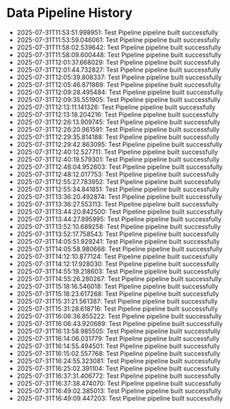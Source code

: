 # Data Pipeline History

- 2025-07-31T11:53:51.998951: Test Pipeline pipeline built successfully
- 2025-07-31T11:53:59.046061: Test Pipeline pipeline built successfully
- 2025-07-31T11:58:02.539642: Test Pipeline pipeline built successfully
- 2025-07-31T11:58:09.600448: Test Pipeline pipeline built successfully
- 2025-07-31T12:01:37.668029: Test Pipeline pipeline built successfully
- 2025-07-31T12:01:44.732827: Test Pipeline pipeline built successfully
- 2025-07-31T12:05:39.808337: Test Pipeline pipeline built successfully
- 2025-07-31T12:05:46.871869: Test Pipeline pipeline built successfully
- 2025-07-31T12:09:28.495484: Test Pipeline pipeline built successfully
- 2025-07-31T12:09:35.551905: Test Pipeline pipeline built successfully
- 2025-07-31T12:13:11.141326: Test Pipeline pipeline built successfully
- 2025-07-31T12:13:18.204216: Test Pipeline pipeline built successfully
- 2025-07-31T12:26:13.909745: Test Pipeline pipeline built successfully
- 2025-07-31T12:26:20.961591: Test Pipeline pipeline built successfully
- 2025-07-31T12:29:35.814188: Test Pipeline pipeline built successfully
- 2025-07-31T12:29:42.863095: Test Pipeline pipeline built successfully
- 2025-07-31T12:40:12.527711: Test Pipeline pipeline built successfully
- 2025-07-31T12:40:19.579301: Test Pipeline pipeline built successfully
- 2025-07-31T12:48:04.952603: Test Pipeline pipeline built successfully
- 2025-07-31T12:48:12.017753: Test Pipeline pipeline built successfully
- 2025-07-31T12:55:27.783952: Test Pipeline pipeline built successfully
- 2025-07-31T12:55:34.841851: Test Pipeline pipeline built successfully
- 2025-07-31T13:36:20.492874: Test Pipeline pipeline built successfully
- 2025-07-31T13:36:27.553113: Test Pipeline pipeline built successfully
- 2025-07-31T13:44:20.842500: Test Pipeline pipeline built successfully
- 2025-07-31T13:44:27.895995: Test Pipeline pipeline built successfully
- 2025-07-31T13:52:10.689258: Test Pipeline pipeline built successfully
- 2025-07-31T13:52:17.758543: Test Pipeline pipeline built successfully
- 2025-07-31T14:05:51.929241: Test Pipeline pipeline built successfully
- 2025-07-31T14:05:58.980666: Test Pipeline pipeline built successfully
- 2025-07-31T14:12:10.877124: Test Pipeline pipeline built successfully
- 2025-07-31T14:12:17.928030: Test Pipeline pipeline built successfully
- 2025-07-31T14:55:19.218603: Test Pipeline pipeline built successfully
- 2025-07-31T14:55:26.280267: Test Pipeline pipeline built successfully
- 2025-07-31T15:18:16.546018: Test Pipeline pipeline built successfully
- 2025-07-31T15:18:23.617268: Test Pipeline pipeline built successfully
- 2025-07-31T15:31:21.561387: Test Pipeline pipeline built successfully
- 2025-07-31T15:31:28.618716: Test Pipeline pipeline built successfully
- 2025-07-31T16:06:36.855222: Test Pipeline pipeline built successfully
- 2025-07-31T16:06:43.920689: Test Pipeline pipeline built successfully
- 2025-07-31T16:13:58.985505: Test Pipeline pipeline built successfully
- 2025-07-31T16:14:06.031779: Test Pipeline pipeline built successfully
- 2025-07-31T16:14:55.494501: Test Pipeline pipeline built successfully
- 2025-07-31T16:15:02.557768: Test Pipeline pipeline built successfully
- 2025-07-31T16:24:55.323081: Test Pipeline pipeline built successfully
- 2025-07-31T16:25:02.391104: Test Pipeline pipeline built successfully
- 2025-07-31T16:37:31.406772: Test Pipeline pipeline built successfully
- 2025-07-31T16:37:38.474070: Test Pipeline pipeline built successfully
- 2025-07-31T16:49:02.385013: Test Pipeline pipeline built successfully
- 2025-07-31T16:49:09.447203: Test Pipeline pipeline built successfully
